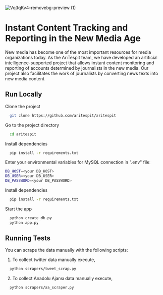 ![Vq3qKv4-removebg-preview (1)](https://github.com/aritespit/aritespit/assets/64483224/0ab01a40-0851-43cc-bb61-2523434e7056)



# Instant Content Tracking and Reporting in the New Media Age
New media has become one of the most important resources for media organizations today. As the ArıTespit team, we have developed an artificial intelligence-supported project that allows instant content monitoring and reporting of accounts determined by journalists in the new media. Our project also facilitates the work of journalists by converting news texts into new media content.


## Run Locally

Clone the project

```bash
  git clone https://github.com/aritespit/aritespit
```

Go to the project directory

```bash
  cd aritespit
```

Install dependencies

```bash
  pip install -r requirements.txt
```

Enter your environmental variables for MySQL connection in ".env" file:

```bash
DB_HOST=<your DB_HOST>
DB_USER=<your DB_USER>
DB_PASSWORD=<your DB_PASSWORD>
```
Install dependencies

```bash
  pip install -r requirements.txt
```

Start the app

```bash
  python create_db.py 
  python app.py
```


## Running Tests

You can scrape the data manually with the following scripts:

1) To collect twitter data manually execute,
```bash
  python scrapers/tweet_scrap.py
```
2) To collect Anadolu Ajansı data manually execute,
```bash
  python scrapers/aa_scraper.py
```

